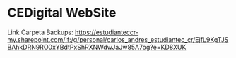 # CEDigital WebSite

Link Carpeta Backups:
https://estudianteccr-my.sharepoint.com/:f:/g/personal/carlos_andres_estudiantec_cr/EjfL9KgTJSBAhkDRN9RO0xYBdtPxShRXNWdwJaJw85A7og?e=KD8XUK